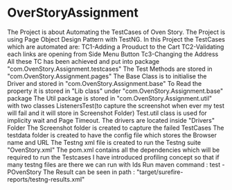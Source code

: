 # OverStoryAssignment
The Project is about Automating the TestCases of Oven Story.
The Project is using Page Object Design Pattern with TestNG.
In this Project the TestCases which are automated are:
TC1-Adding a Prouduct to the Cart
TC2-Validating each links are opening from Side Menu Button
Tc3-Changing the Address 
All these TC has been achieved and put into package "com.OvenStory.Assignment.testcases"
The Test Methods are stored in "com.OvenStory.Assignment.pages"
The Base Class is to initialise the Driver and stored in "com.OvenStory.Assignment.base"
To Read the property it is stored in "Lib class" under "com.OvenStory.Assignment.base" package
The Util package is stored in "com.OvenStory.Assignment.util" with two classes ListenersTest(to capture the screenshot when ever my test will fail and it will store in Screenshot Folder)
Test.util class is used for implicity wait and Page Timeout.
The drivers are located inside "Drivers" Folder
The Screenshot folder is created to capture the failed TestCases
The testdata folder is created to have the config file which stores the Browser name and URL
The Testng xml file is created to run the Testng suite "OvenStory.xml"
The pom.xml contains all the dependencies which will be required to run the Testcases
I have introduced profiling concept so that if many testng files are there we can run with Ids
Run maven command : test -POvenStory
The Result can be seen in path : "target/surefire-reports/testng-results.xml"
